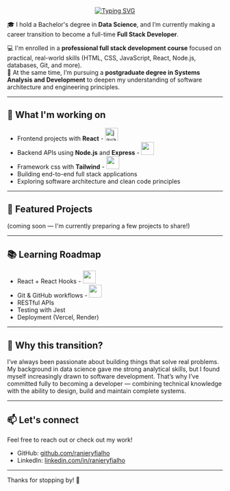 <div align="center">
  <a href="https://git.io/typing-svg"><img src="https://readme-typing-svg.demolab.com?font=Fira+Code&size=25&pause=1000&width=435&lines=Hi+there,+i'm+Raniery+Fialho!+%F0%9F%91%8B" alt="Typing SVG" /></a>
</div>

🎓 I hold a Bachelor's degree in **Data Science**, and I’m currently making a career transition to become a full-time **Full Stack Developer**.

💻 I'm enrolled in a **professional full stack development course** focused on practical, real-world skills (HTML, CSS, JavaScript, React, Node.js, databases, Git, and more).  
🎯 At the same time, I’m pursuing a **postgraduate degree in Systems Analysis and Development** to deepen my understanding of software architecture and engineering principles.

---

## 🚀 What I'm working on

- Frontend projects with **React** - <img src="https://cdn.jsdelivr.net/gh/devicons/devicon/icons/javascript/javascript-original.svg" height="30" alt="javascript logo"  />
- Backend APIs using **Node.js** and **Express** - <img src="https://cdn.jsdelivr.net/gh/devicons/devicon@latest/icons/nodejs/nodejs-original.svg" height="30"/>
- Framework css with **Tailwind** - <img src="https://cdn.jsdelivr.net/gh/devicons/devicon@latest/icons/tailwindcss/tailwindcss-original.svg" height="30"/>
- Building end-to-end full stack applications
- Exploring software architecture and clean code principles

---

## 📂 Featured Projects

(coming soon — I'm currently preparing a few projects to share!)

---

## 📚 Learning Roadmap

- React + React Hooks - <img src="https://cdn.jsdelivr.net/gh/devicons/devicon@latest/icons/react/react-original.svg" height="30"/>
- Git & GitHub workflows - <img src="https://cdn.jsdelivr.net/gh/devicons/devicon@latest/icons/git/git-original.svg" height="30"/>
- RESTful APIs
- Testing with Jest
- Deployment (Vercel, Render)

---

## 🧠 Why this transition?

I’ve always been passionate about building things that solve real problems. My background in data science gave me strong analytical skills, but I found myself increasingly drawn to software development. That’s why I’ve committed fully to becoming a developer — combining technical knowledge with the ability to design, build and maintain complete systems.

---

## 📫 Let's connect

Feel free to reach out or check out my work!

- GitHub: [github.com/ranieryfialho](https://github.com/ranieryfialho)
- LinkedIn: [linkedin.com/in/ranieryfialho](https://linkedin.com/in/ranieryfialho)

---

Thanks for stopping by! 🚀

